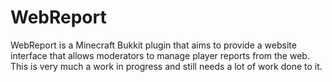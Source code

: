 # WebReport
WebReport is a Minecraft Bukkit plugin that aims to provide a website interface that allows moderators to manage player reports from the web. This is very much a work in progress and still needs a lot of work done to it.
